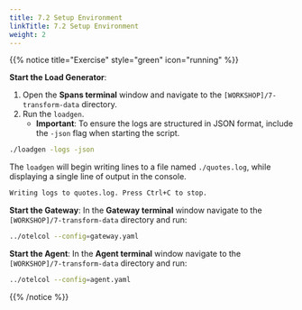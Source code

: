 ```yaml
---
title: 7.2 Setup Environment
linkTitle: 7.2 Setup Environment
weight: 2
---
```


{{% notice title="Exercise" style="green" icon="running" %}}

**Start the Load Generator**:  

1. Open the **Spans terminal** window and navigate to the `[WORKSHOP]/7-transform-data` directory.
2. Run the `loadgen`.
   - **Important**: To ensure the logs are structured in JSON format, include the `-json` flag when starting the script.

```sh { title="Log Generator" }
./loadgen -logs -json
```

The `loadgen` will begin writing lines to a file named `./quotes.log`, while displaying a single line of output in the console.

```txt { title="Load Generator Output" }
Writing logs to quotes.log. Press Ctrl+C to stop.
```

**Start the Gateway**: In the **Gateway terminal** window navigate to the `[WORKSHOP]/7-transform-data` directory and run:

```sh { title="Gateway" }
../otelcol --config=gateway.yaml
```

**Start the Agent**: In the **Agent terminal** window navigate to the `[WORKSHOP]/7-transform-data` directory and run:

```sh { title="Agent" }
../otelcol --config=agent.yaml
```

{{% /notice %}}

